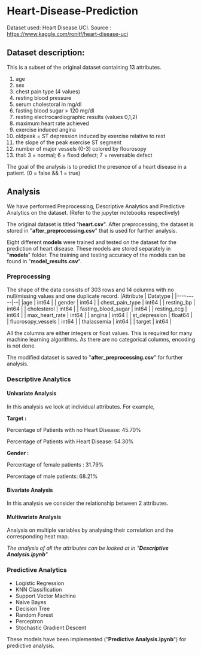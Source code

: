 
# Heart-Disease-Prediction
Dataset used: Heart Disease UCI. 
Source : https://www.kaggle.com/ronitf/heart-disease-uci  

## Dataset description:
This is a subset of the original dataset containing 13 attributes.
1. age
2. sex
3. chest pain type (4 values)
4. resting blood pressure
5. serum cholestoral in mg/dl
6. fasting blood sugar > 120 mg/dl
7. resting electrocardiographic results (values 0,1,2)
8. maximum heart rate achieved
9. exercise induced angina
10. oldpeak = ST depression induced by exercise relative to rest
11. the slope of the peak exercise ST segment
12. number of major vessels (0-3) colored by flourosopy
13. thal: 3 = normal; 6 = fixed defect; 7 = reversable defect

The goal of the analysis is to predict the presence of a heart disease in a patient. 
(0 = false && 1 = true)

## Analysis
We have performed Preprocessing, Descriptive Analytics and Predictive Analytics on the dataset. 
(Refer to the jupyter notebooks respectively)

The original dataset is titled "**heart.csv**". After preprocessing, the dataset is stored in "**after_preprocessing.csv**" that is used for further analysis.

Eight different **models** were trained and tested on the dataset for the prediction of heart disease. These models are stored separately in "**models**" folder. The training and testing accuracy of the models can be found in "**model_results.csv**".

### Preprocessing
The shape of the data consists of 303 rows and 14 columns with no null/missing values and one duplicate record.
|Attribute | Datatype |
|---------|--|
|age | int64 |
| gender | int64 |
| chest_pain_type | int64 |
| resting_bp | int64 |
| cholesterol | int64 |
| fasting_blood_sugar | int64 |
| resting_ecg | int64 |
| max_heart_rate | int64 |
| angina | int64 |
| st_depression | float64 |
| fluorosopy_vessels | int64 |
| thalassemia | int64 |
| target | int64 |

All the columns are either integers or float values. This is required for many machine learning algorithms. As there are no categorical columns, encoding is not done.

The modified dataset is saved to "**after_preprocessing.csv**" for further analysis.

### Descriptive Analytics
####  Univariate Analysis
In this analysis we look at individual attributes. For example,

**Target :**

Percentage of Patients with no Heart Disease: 45.70%

Percentage of Patients with Heart Disease: 54.30%

**Gender :**

Percentage of female patients : 31.79%

Percentage of male patients: 68.21%

#### Bivariate Analysis
In this analysis we consider the relationship between 2 attributes.
#### Multivariate Analysis
Analysis on multiple variables by analysing their correlation and the corresponding heat map.

*The analysis of all the attributes can be looked at in "**Descriptive Analysis.ipynb**"*

### Predictive Analytics

 - Logistic Regression
 - KNN Classification
 - Support Vector Machine
 - Naive Bayes
 - Decision Tree
 - Random Forest
 - Perceptron
 - Stochastic Gradient Descent
 
These models have been implemented ("**Predictive Analysis.ipynb**") for predictive analysis.
